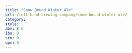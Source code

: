 ```yaml
---
title: "Snow Bound Winter Ale"
url: /left-hand-brewing-company/snow-bound-winter-ale/
category: 
style: 
abv: 8.6
ibu: 0
srm: 0
upc: 0
---
```


